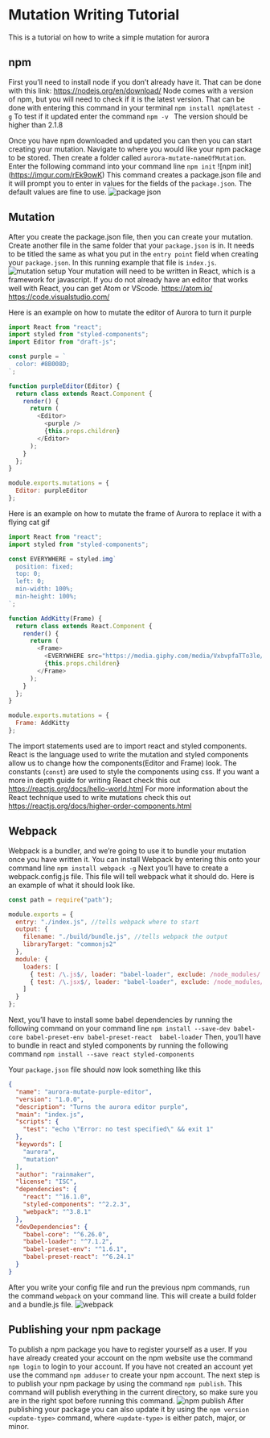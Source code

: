 # Mutation Writing Tutorial
This is a tutorial on how to write a simple mutation for aurora
## npm
First you’ll need to install node if you don’t already have it. That can be done with this link: https://nodejs.org/en/download/
Node comes with a version of npm, but you will need to check if it is the latest version. That can be done with entering this command in your terminal
`npm install npm@latest -g`
To test if it updated enter the command
`npm -v `
The version should be higher than 2.1.8

Once you have npm downloaded and updated you can then you can start creating your mutation. Navigate to where you would like your npm package to be stored. Then create a folder called `aurora-mutate-nameOfMutation`. Enter the following command into your command line
`npm init`
![npm init]
(https://imgur.com/rEk9owK)
This command creates a package.json file and it will prompt you to enter in values for the fields of the `package.json`. The default values are fine to use.
![package json](https://imgur.com/4kMpiWm)
## Mutation
After you create the package.json file, then you can create your mutation. Create another file in the same folder that your `package.json` is in. It needs to be titled the same as what you put in the `entry point` field when creating your `package.json`. In this running example that file is `index.js`.
![mutation setup](https://imgur.com/Sy2hIXm)
Your mutation will need to be written in React, which is a framework for javascript. If you do not already have an editor that works well with React, you can get Atom or VScode.
https://atom.io/
https://code.visualstudio.com/

Here is an example on how to mutate the editor of Aurora to turn it purple
```javascript
import React from "react";
import styled from "styled-components";
import Editor from "draft-js";

const purple = `
  color: #8B008D;
`;

function purpleEditor(Editor) {
  return class extends React.Component {
    render() {
      return (
        <Editor>
          <purple />
          {this.props.children}
        </Editor>
      );
    }
  };
}

module.exports.mutations = {
  Editor: purpleEditor
};
```
Here is an example on how to mutate the frame of Aurora to replace it with a flying cat gif
```javascript
import React from "react";
import styled from "styled-components";

const EVERYWHERE = styled.img`
  position: fixed;
  top: 0;
  left: 0;
  min-width: 100%;
  min-height: 100%;
`;

function AddKitty(Frame) {
  return class extends React.Component {
    render() {
      return (
        <Frame>
          <EVERYWHERE src="https://media.giphy.com/media/VxbvpfaTTo3le/giphy.gif" />
          {this.props.children}
        </Frame>
      );
    }
  };
}

module.exports.mutations = {
  Frame: AddKitty
};
```
The import statements used are to import react and styled components. React is the language used to write the mutation and styled components allow us to change how the components(Editor and Frame) look. The constants (`const`) are used to style the components using css. If you want a more in depth guide for writing React check this out
https://reactjs.org/docs/hello-world.html
For more information about the React technique used to write mutations check this out https://reactjs.org/docs/higher-order-components.html


## Webpack
Webpack is a bundler, and we’re going to use it to bundle your mutation once you have written it. You can install Webpack by entering this onto your command line
`npm install webpack -g`
Next you’ll have to create a webpack.config.js file. This file will tell webpack what it should do. Here is an example of what it should look like.
```javascript
const path = require("path");

module.exports = {
  entry: "./index.js", //tells webpack where to start
  output: {
    filename: "./build/bundle.js", //tells webpack the output
    libraryTarget: "commonjs2"
  },
  module: {
    loaders: [
      { test: /\.js$/, loader: "babel-loader", exclude: /node_modules/ },
      { test: /\.jsx$/, loader: "babel-loader", exclude: /node_modules/ }
    ]
  }
};
```
Next, you’ll have to install some babel dependencies by running the following command on your command line
`npm install --save-dev babel-core babel-preset-env babel-preset-react  babel-loader`
Then, you’ll have to bundle in react and styled components by running the following command
`npm install --save react styled-components`

Your `package.json` file should now look something like this
```json
{
  "name": "aurora-mutate-purple-editor",
  "version": "1.0.0",
  "description": "Turns the aurora editor purple",
  "main": "index.js",
  "scripts": {
    "test": "echo \"Error: no test specified\" && exit 1"
  },
  "keywords": [
    "aurora",
    "mutation"
  ],
  "author": "rainmaker",
  "license": "ISC",
  "dependencies": {
    "react": "^16.1.0",
    "styled-components": "^2.2.3",
    "webpack": "^3.8.1"
  },
  "devDependencies": {
    "babel-core": "^6.26.0",
    "babel-loader": "^7.1.2",
    "babel-preset-env": "^1.6.1",
    "babel-preset-react": "^6.24.1"
  }
}
```
After you write your config file and run the previous npm commands, run the command `webpack` on your command line. This will create a build folder and a bundle.js file.
![webpack](https://imgur.com/zszzTEC)
## Publishing your npm package
To publish a npm package you have to register yourself as a user. If you have already created your account on the npm website use the command `npm login` to login to your account. If you have not created an account yet use the command `npm adduser` to create your npm account. The next step is to publish your npm package by using the command `npm publish`. This command will publish everything in the current directory, so make sure you are in the right spot before running this command.
![npm publish](https://imgur.com/m4lkqRA)
After publishing your package you can also update it by using the `npm version <update-type>` command, where `<update-type>` is either patch, major, or minor.
